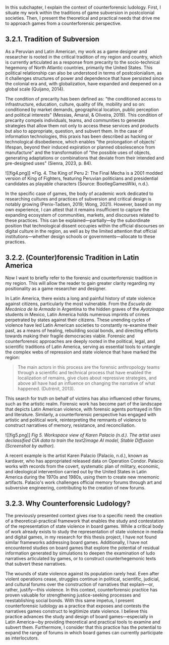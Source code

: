 In this subchapter, I explain the context of counterforensic ludology. First, I situate my work within the traditions of game subversion in postcolonial societies. Then, I present the theoretical and practical needs that drive me to approach games from a counterforensic perspective.
## 3.2.1. Tradition of Subversion
As a Peruvian and Latin American, my work as a game designer and researcher is rooted in the critical tradition of my region and country, which is currently articulated as a response from precarity to the socio-technical hegemony of North Atlantic countries, primarily the United States. This political relationship can also be understood in terms of postcolonialism, as it challenges structures of power and dependence that have persisted since the colonial era and, with globalization, have expanded and deepened on a global scale (Quijano, 2014).

The condition of precarity has been defined as: "the conditioned access to infrastructure, education, culture, quality of life, mobility and so on: conditioned by market demands, geographical location, public perception and political interests" (Messias, Amaral, & Oliveira, 2019). This condition of precarity compels individuals, teams, and communities to generate strategies that allow them not only to access these services and products but also to appropriate, question, and subvert them. In the case of information technologies, this praxis has been described as hacking or technological disobedience, which enables "the prolongation of objects’ lifespan, beyond their induced expiration or planned obsolescence from manufacture" and the transformation of "the possible uses of objects, generating adaptations or combinations that deviate from their intended and pre-designed uses" (Sienra, 2023, p. 84).

![[fig4.png]]
*Fig. 4. The King of Peru 2: The Final Mecha is a 2001 modded version of King of Fighters, featuring Peruvian politicians and presidential candidates as playable characters (Source: BootlegGamesWiki, n.d.).

In the specific case of games, the body of academic work dedicated to researching cultures and practices of subversion and critical design is notably growing (Penix-Tadsen, 2019; Wong, 2021). However, based on my own experience, I can attest that it remains insufficient to capture the expanding ecosystem of communities, markets, and discourses related to these practices. This can be explained—partially—by the subordinate position that technological dissent occupies within the official discourses on digital culture in the region, as well as by the limited attention that official institutions—whether design schools or governments—allocate to these practices.
## 3.2.2. (Counter)forensic Tradition in Latin America
Now I want to briefly refer to the forensic and counterforensic tradition in my region. This will allow the reader to gain greater clarity regarding my positionality as a game researcher and designer.

In Latin America, there exists a long and painful history of state violence against citizens, particularly the most vulnerable. From the *Escuela de Mecánica de la Armada* in Argentina to the hidden graves of the *Ayotzinapa* students in Mexico, Latin America holds numerous imprints of crimes perpetrated by states against their citizens. These unending cycles of violence have led Latin American societies to constantly re-examine their past, as a means of healing, rebuilding social bonds, and directing efforts towards making their fragile democracies viable. Forensic and counterforensic approaches are deeply rooted in the political, legal, and scientific traditions of Latin America, serving as essential tools to untangle the complex webs of repression and state violence that have marked the region:

>The main actors in this process are the forensic anthropology teams through a scientific and technical process that have enabled the localization of remains, give clues about repressive strategies, and above all have had an influence on changing the narrative of what happened. (Dutrénit, 2013).

This search for truth on behalf of victims has also influenced other forums, such as the artistic realm. Forensic work has become part of the landscape that depicts Latin American violence, with forensic agents portrayed in film and literature. Similarly, a counterforensic perspective has engaged with artistic and political work, reinterpreting the remnants of violence to construct narratives of memory, resistance, and reconciliation.

![[fig5.png]]
*Fig 5. Workspace view of Karen Palacio (n.d.). The artist uses declassified CIA data to train the text2image AI model, Stable Diffusion (Screenshot by author).*

A recent example is the artist Karen Palacio (Palacio, n.d.), known as kardaver, who has appropriated released data on Operation Condor. Palacio works with records from the covert, systematic plan of military, economic, and ideological intervention carried out by the United States in Latin America during the 1970s and 1980s, using them to create new mnemonic artifacts. Palacio's work challenges official memory forums through art and subversive engineering, contributing to the creation of new forums.
## 3.2.3. Why Counterforensic Ludology?
The previously presented context gives rise to a specific need: the creation of a theoretical-practical framework that enables the study and contestation of the representation of state violence in board games. While a critical body of work already exists to study the representation of state violence in media and digital games, in my research for this thesis project, I have not found similar frameworks addressing board games. Additionally, I have not encountered studies on board games that explore the potential of residual information generated by simulations to deepen the examination of ludo narratives articulated by games, or to construct counterhegemonic texts that subvert these narratives.

The wounds of state violence against its population rarely heal. Even after violent operations cease, struggles continue in political, scientific, judicial, and cultural forums over the construction of narratives that explain—or, rather, justify—this violence. In this context, counterforensic practice has proven valuable for strengthening justice-seeking processes and reestablishing social bonds. With this same impetus, I present counterforensic ludology as a practice that exposes and contests the narratives games construct to legitimize state violence. I believe this practice advances the study and design of board games—especially in Latin America—by providing theoretical and practical tools to examine and subvert them. Furthermore, I consider that this practice has the potential to expand the range of forums in which board games can currently participate as interlocutors.
